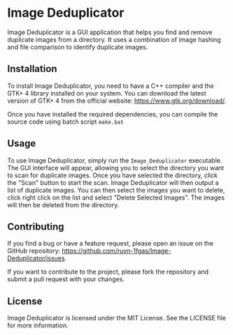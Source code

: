 # Image Deduplicator

Image Deduplicator is a GUI application that helps you find and remove duplicate images from a directory. It uses a combination of image hashing and file comparison to identify duplicate images.

## Installation

To install Image Deduplicator, you need to have a C++ compiler and the GTK+ 4 library installed on your system. You can download the latest version of GTK+ 4 from the official website: https://www.gtk.org/download/.

Once you have installed the required dependencies, you can compile the source code using batch script ```make.bat```

## Usage

To use Image Deduplicator, simply run the `Image_Deduplicator` executable. The GUI interface will appear, allowing you to select the directory you want to scan for duplicate images. Once you have selected the directory, click the "Scan" button to start the scan. Image Deduplicator will then output a list of duplicate images. 
You can then select the images you want to delete, click right click on the list and select "Delete Selected Images". The images will then be deleted from the directory.

## Contributing

If you find a bug or have a feature request, please open an issue on the GitHub repository: https://github.com/ruvn-1fgas/Image-Deduplicator/issues.

If you want to contribute to the project, please fork the repository and submit a pull request with your changes.

## License

Image Deduplicator is licensed under the MIT License. See the LICENSE file for more information.
